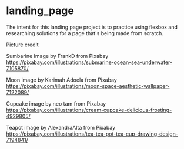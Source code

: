 # landing_page

The intent for this landing page project is to practice
using flexbox and researching solutions for a page
that's being made from scratch.

Picture credit

Sumbarine Image by FrankD from Pixabay
https://pixabay.com/illustrations/submarine-ocean-sea-underwater-7105870/

Moon image by Karimah Adoela from Pixabay
https://pixabay.com/illustrations/moon-space-aesthetic-wallpaper-7122089/

Cupcake image by neo tam from Pixabay
https://pixabay.com/illustrations/cream-cupcake-delicious-frosting-4929805/

Teapot image by AlexandraAlta from Pixabay
https://pixabay.com/illustrations/tea-tea-pot-tea-cup-drawing-design-7194841/
